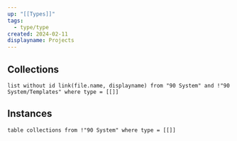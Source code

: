 ```yaml
---
up: "[[Types]]"
tags:
  - type/type
created: 2024-02-11
displayname: Projects
---
```

## Collections
```dataview
list without id link(file.name, displayname) from "90 System" and !"90 System/Templates" where type = [[]]
```
## Instances
```dataview
table collections from !"90 System" where type = [[]]
```
